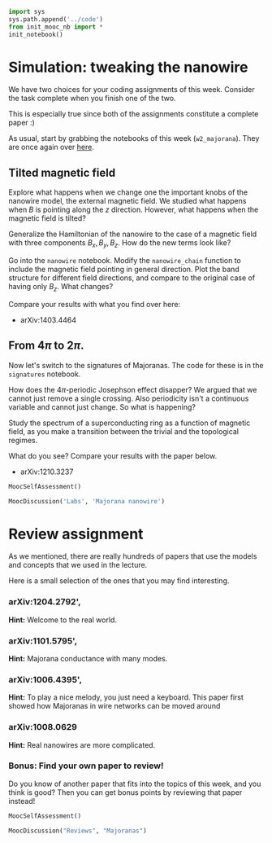 ```python
import sys
sys.path.append('../code')
from init_mooc_nb import *
init_notebook()
```

# Simulation: tweaking the nanowire

We have two choices for your coding assignments of this week. Consider the task complete when you finish one of the two.

This is especially true since both of the assignments constitute a complete paper :)

As usual, start by grabbing the notebooks of this week (`w2_majorana`). They are once again over [here](http://tiny.cc/topocm_smc).

## Tilted magnetic field

Explore what happens when we change one the important knobs of the nanowire model, the external magnetic field. We studied what happens when $B$ is pointing along the $z$ direction. However, what happens when the magnetic field is tilted?

Generalize the Hamiltonian of the nanowire to the case of a magnetic field with three components $B_x, B_y, B_z$. How do the new terms look like?

Go into the `nanowire` notebook. Modify the `nanowire_chain` function to include the magnetic field pointing in general direction.
Plot the band structure for different field directions, and compare to the original case of having only $B_z$. What changes?

Compare your results with what you find over here:

* arXiv:1403.4464

## From $4\pi$ to $2\pi$.

Now let's switch to the signatures of Majoranas. The code for these is in the `signatures` notebook.

How does the $4\pi$-periodic Josephson effect disapper? We argued that we cannot just remove a single crossing. Also periodicity isn't a continuous variable and cannot just change. So what is happening?

Study the spectrum of a superconducting ring as a function of magnetic field, as you make a transition between the trivial and the topological regimes.

What do you see? Compare your results with the paper below.

* arXiv:1210.3237

```python
MoocSelfAssessment()
```


```python
MoocDiscussion('Labs', 'Majorana nanowire')
```

# Review assignment

As we mentioned, there are really hundreds of papers that use the models and concepts that we used in the lecture.

Here is a small selection of the ones that you may find interesting.

### arXiv:1204.2792',

**Hint:** Welcome to the real world.

### arXiv:1101.5795',

**Hint:** Majorana conductance with many modes.

### arXiv:1006.4395',

**Hint:** To play a nice melody, you just need a keyboard.
This paper first showed how Majoranas in wire networks can be moved around

### arXiv:1008.0629

**Hint:** Real nanowires are more complicated.


### Bonus: Find your own paper to review!

Do you know of another paper that fits into the topics of this week, and you think is good?
Then you can get bonus points by reviewing that paper instead!


```python
MoocSelfAssessment()
```


```python
MoocDiscussion("Reviews", "Majoranas")
```
